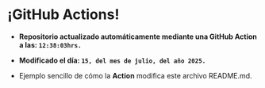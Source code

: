 # ¡GitHub Actions!
* **Repositorio actualizado automáticamente mediante una GitHub Action a las: `12:38:03hrs.`**
* **Modificado el día: `15, del mes de julio, del año 2025.`**

* Ejemplo sencillo de cómo la **Action** modifica este archivo README.md.

